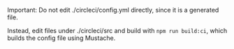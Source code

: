 Important: Do not edit ./circleci/config.yml directly, since it is a generated file.

Instead, edit files under ./circleci/src and build with `npm run build:ci`, which builds the config file using Mustache.
